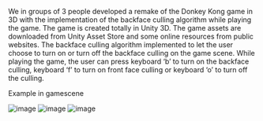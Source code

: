 We in groups of 3 people developed a remake of the Donkey Kong game in 3D with the implementation of the backface culling algorithm while playing the game. The game is created totally in Unity 3D.
The game assets are downloaded from Unity Asset Store and some online resources from public websites.
The backface culling algorithm implemented to let the user choose to turn on or turn off the backface culling on the game scene.
While playing the game, the user can press keyboard ‘b’ to turn on the backface culling, keyboard ‘f’ to turn on front face culling or keyboard ‘o’ to turn off the culling.

Example in gamescene

![image](https://github.com/user-attachments/assets/45dd04cc-f165-4dfb-9333-1f9130ffe10c)
![image](https://github.com/user-attachments/assets/07001b65-f853-4306-9e51-0cd228950df0)
![image](https://github.com/user-attachments/assets/3c3dee33-e62e-4803-a7a2-18ff2dcf78c1) 

